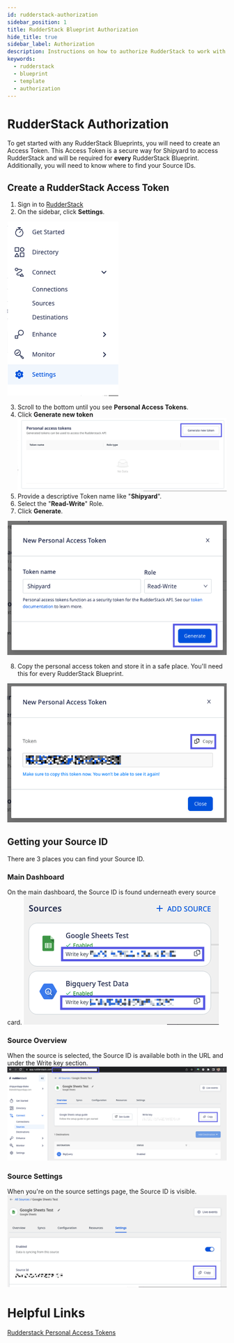 ```yaml
---
id: rudderstack-authorization
sidebar_position: 1
title: RudderStack Blueprint Authorization
hide_title: true
sidebar_label: Authorization
description: Instructions on how to authorize RudderStack to work with Shipyard's low-code RudderStack templates.
keywords:
  - rudderstack
  - blueprint
  - template
  - authorization
---
```


# RudderStack Authorization
To get started with any RudderStack Blueprints, you will need to create an Access Token. This Access Token is a secure way for Shipyard to access RudderStack and will be required for **every** RudderStack Blueprint. Additionally, you will need to know where to find your Source IDs.

## Create a RudderStack Access Token
1. Sign in to [RudderStack](https://app.rudderstack.com/)
2. On the sidebar, click **Settings**.

![Click Rudderstack Settings](../../.gitbook/assets/shipyard_2022_08_14_21_12_54.png)

3. Scroll to the bottom until you see **Personal Access Tokens**.
4. Click **Generate new token**
![Generate New Rudderstack Token](../../.gitbook/assets/shipyard_2022_08_14_21_13_38.png)
5. Provide a descriptive Token name like "**Shipyard**". 
6. Select the "**Read-Write**" Role.
7. Click **Generate**.

![Generate Rudderstack Access Token](../../.gitbook/assets/shipyard_2022_08_14_21_15_15.png)

8. Copy the personal access token and store it in a safe place. You'll need this for every RudderStack Blueprint.

![Copy the RudderStack Access Token](../../.gitbook/assets/shipyard_2022_08_14_21_16_16.png)

## Getting your Source ID

There are 3 places you can find your Source ID.

### Main Dashboard
On the main dashboard, the Source ID is found underneath every source card.
![Rudderstack Source ID - Dashboard](../../.gitbook/assets/shipyard_2022_08_14_21_19_27.png)
### Source Overview
When the source is selected, the Source ID is available both in the URL and under the Write key section.
![Rudderstack Source ID - Source](../../.gitbook/assets/shipyard_2022_08_14_21_21_58.png)
### Source Settings
When you're on the source settings page, the Source ID is visible.
![Source ID Settings](../../.gitbook/assets/shipyard_2022_08_14_21_22_47.png)

# Helpful Links
[Rudderstack Personal Access Tokens](https://www.rudderstack.com/docs/dashboard-guides/personal-access-token/)